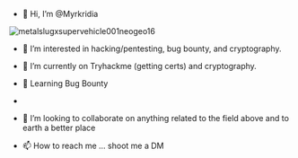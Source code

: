 - 👋 Hi, I’m @Myrkridia


![metalslugxsupervehicle001neogeo16](https://user-images.githubusercontent.com/88998826/135728458-de696047-5d90-4a02-bb52-d43bb6162381.gif)


- 👀 I’m interested in hacking/pentesting, bug bounty, and cryptography.

- 🌴 I’m currently on Tryhackme (getting certs) and cryptography.
- 🐛 Learning Bug Bounty
-  

- 💞️ I’m looking to collaborate on anything related to the field above and to earth a better place

- 📫 How to reach me ... shoot me a DM

<!---
Myrkridia/Myrkridia is a ✨ special ✨ repository because its `README.md` (this file) appears on your GitHub profile.
You can click the Preview link to take a look at your changes.
--->
